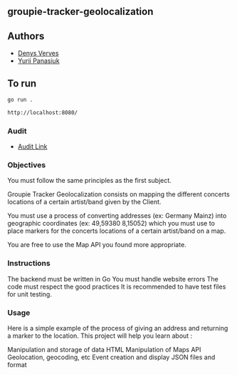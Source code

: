 ## groupie-tracker-geolocalization

## Authors

- [Denys Verves](https://01.kood.tech/git/dverves)
- [Yurii Panasiuk](https://01.kood.tech/git/ypanasiu)

## To run

```bash
go run .
```

```bash
http://localhost:8080/
```
### Audit
- [Audit Link](https://github.com/01-edu/public/tree/master/subjects/groupie-tracker/geolocalization/audit)


### Objectives

You must follow the same principles as the first subject.

Groupie Tracker Geolocalization consists on mapping the different concerts locations of a certain artist/band given by the Client.

You must use a process of converting addresses (ex: Germany Mainz) into geographic coordinates (ex: 49,59380 8,15052) which you must use to place markers for the concerts locations of a certain artist/band on a map.

You are free to use the Map API you found more appropriate.

### Instructions

The backend must be written in Go
You must handle website errors
The code must respect the good practices
It is recommended to have test files for unit testing.

### Usage
Here is a simple example of the process of giving an address and returning a marker to the location.
This project will help you learn about :

Manipulation and storage of data
HTML
Manipulation of Maps API
Geolocation, geocoding, etc
Event creation and display
JSON files and format
